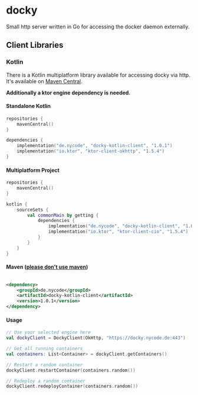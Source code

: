 # docky

Small http server written in Go for accessing the docker daemon externally.

## Client Libraries

### Kotlin

There is a Kotlin multiplatform library available for accessing docky via http. It's available
on [Maven Central](https://search.maven.org/artifact/de.nycode/docky-kotlin-client/1.0.0/pom).

**Additionally a ktor engine dependency is needed.**

#### Standalone Kotlin

```kotlin
repositories {
    mavenCentral()
}

dependencies {
    implementation("de.nycode", "docky-kotlin-client", "1.0.1")
    implementation("io.ktor", "ktor-client-okhttp", "1.5.4")
}
```

#### Multiplatform Project

```kotlin
repositories {
    mavenCentral()
}

kotlin {
    sourceSets {
        val commonMain by getting {
            dependencies {
                implementation("de.nycode", "docky-kotlin-client", "1.0.1")
                implementation("io.ktor", "ktor-client-cio", "1.5.4")
            }
        }
    }
}
```

#### Maven ([please don't use maven](https://gradle.is.better.than.maven.cf))

```xml

<dependency>
    <groupId>de.nycode</groupId>
    <artifactId>docky-kotlin-client</artifactId>
    <version>1.0.1</version>
</dependency>
```

#### Usage
```kotlin
// Use your selected engine here
val dockyClient = DockyClient(OkHttp, "https://docky.nycode.de:443")

// Get all running containers
val containers: List<Container> = dockyClient.getContainers()

// Restart a random container
dockyClient.restartContainer(containers.random())

// Redeploy a random container
dockyClient.redeployContainer(containers.random())
```
